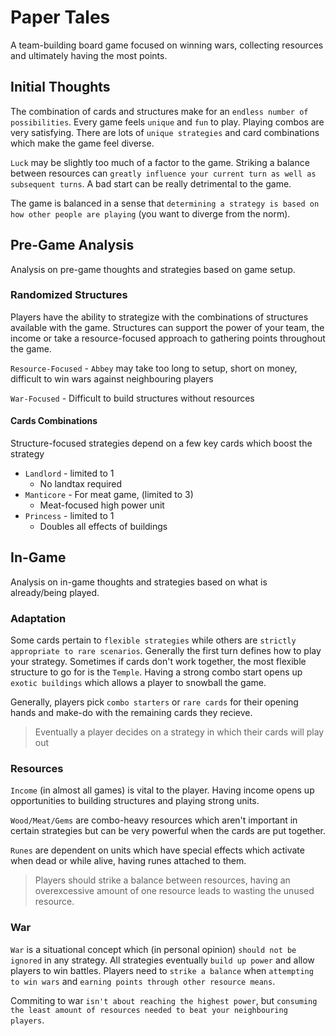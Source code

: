 # Paper Tales

A team-building board game focused on winning wars, collecting resources and ultimately having the most points.

## Initial Thoughts

The combination of cards and structures make for an `endless number of possibilities`. Every game feels `unique` and `fun` to play. Playing combos are very satisfying. There are lots of `unique strategies` and card combinations which make the game feel diverse. 

`Luck` may be slightly too much of a factor to the game. Striking a balance between resources can `greatly influence your current turn as well as subsequent turns`. A bad start can be really detrimental to the game.

The game is balanced in a sense that `determining a strategy is based on how other people are playing` (you want to diverge from the norm).

## Pre-Game Analysis

Analysis on pre-game thoughts and strategies based on game setup.

### Randomized Structures

Players have the ability to strategize with the combinations of structures available with the game. Structures can support the power of your team, the income or take a resource-focused approach to gathering points throughout the game.

`Resource-Focused` - `Abbey` may take too long to setup, short on money, difficult to win wars against neighbouring players

`War-Focused` - Difficult to build structures without resources

#### Cards Combinations

Structure-focused strategies depend on a few key cards which boost the strategy

* `Landlord` - limited to 1
	* No landtax required
* `Manticore` - For meat game, (limited to 3)
	* Meat-focused high power unit
* `Princess` - limited to 1
	* Doubles all effects of buildings

## In-Game

Analysis on in-game thoughts and strategies based on what is already/being played.

### Adaptation

Some cards pertain to `flexible strategies` while others are `strictly appropriate to rare scenarios`. Generally the first turn defines how to play your strategy. Sometimes if cards don't work together, the most flexible structure to go for is the `Temple`. Having a strong combo start opens up `exotic buildings` which allows a player to snowball the game.

Generally, players pick `combo starters` or `rare cards` for their opening hands and make-do with the remaining cards they recieve. 

> Eventually a player decides on a strategy in which their cards will play out

### Resources

`Income` (in almost all games) is vital to the player. Having income opens up opportunities to building structures and playing strong units. 

`Wood/Meat/Gems` are combo-heavy resources which aren't important in certain strategies but can be very powerful when the cards are put together.

`Runes` are dependent on units which have special effects which activate when dead or while alive, having runes attached to them.

> Players should strike a balance between resources, having an overexcessive amount of one resource leads to wasting the unused resource.

### War

`War` is a situational concept which (in personal opinion) `should not be ignored` in any strategy. All strategies eventually `build up power` and allow players to win battles. Players need to `strike a balance` when `attempting to win wars` and `earning points through other resource means`.

Commiting to war `isn't about reaching the highest power`, but `consuming the least amount of resources needed to beat your neighbouring players`.